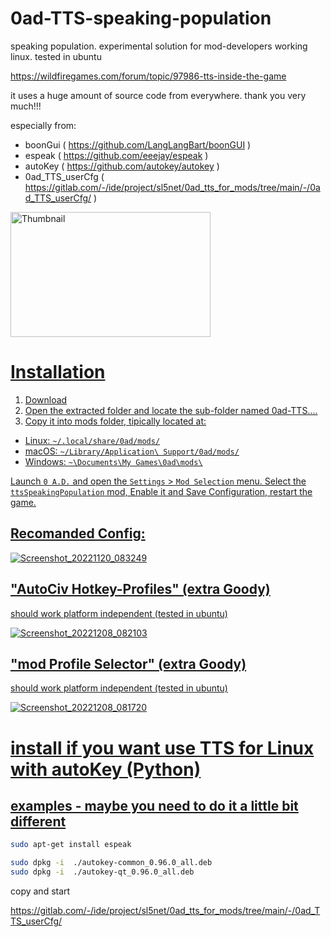 # 0ad-TTS-speaking-population
speaking population. experimental solution for mod-developers working linux. tested in ubuntu

https://wildfiregames.com/forum/topic/97986-tts-inside-the-game

it uses a huge amount of source code from everywhere. 
thank you very much!!!

especially from:
- boonGui ( https://github.com/LangLangBart/boonGUI )
- espeak ( https://github.com/eeejay/espeak )
- autoKey ( https://github.com/autokey/autokey )
- 0ad_TTS_userCfg ( https://gitlab.com/-/ide/project/sl5net/0ad_tts_for_mods/tree/main/-/0ad_TTS_userCfg/ )

<a href="https://www.youtube.com/watch?v=b_-AXmcDIRs" target="_blank"><img src="http://img.youtube.com/vi/b_-AXmcDIRs/0.jpg" alt="Thumbnail" width="320" height="200" />

# Installation

1. Download
1. Open the extracted folder and locate the sub-folder named 0ad-TTS....
1. Copy it into mods folder, tipically located at:

- Linux: `~/.local/share/0ad/mods/`
- macOS: `~/Library/Application\ Support/0ad/mods/`
- Windows: `~\Documents\My Games\0ad\mods\`

Launch `0 A.D.` and open the `Settings` > `Mod Selection` menu.
Select the `ttsSpeakingPopulation` mod, Enable it and Save Configuration, restart the game.



## Recomanded Config:

![Screenshot_20221120_083249](https://user-images.githubusercontent.com/5634759/202891078-87dd47d1-9448-423e-85f3-2e30cb78146e.jpg)

## "AutoCiv Hotkey-Profiles" (extra Goody)

should work platform independent (tested in ubuntu)

![Screenshot_20221208_082103](https://user-images.githubusercontent.com/5634759/206384044-feef5147-8302-4820-838a-ef1b3b3fb2f4.jpg)



## "mod Profile Selector" (extra Goody)

should work platform independent (tested in ubuntu)

![Screenshot_20221208_081720](https://user-images.githubusercontent.com/5634759/206383669-4c2f81ec-b90b-412d-875d-c454741bcf1b.jpg)


# install if you want use TTS for Linux with autoKey (Python)

## examples - maybe you need to do it a little bit different
```sh
sudo apt-get install espeak 

sudo dpkg -i  ./autokey-common_0.96.0_all.deb 
sudo dpkg -i  ./autokey-qt_0.96.0_all.deb
```
copy and start

https://gitlab.com/-/ide/project/sl5net/0ad_tts_for_mods/tree/main/-/0ad_TTS_userCfg/ 

